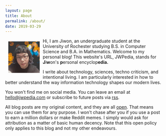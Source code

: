 ```yaml
---
layout: page
title: About
permalink: /about/
date: 2019-03-29
---
```


<img src="/Media/2020profilepic.jpg" alt="Profile Pic" style="width:20%; float:left; margin: 2%">

Hi, I am Jiwon, an undergraduate student at the University of Rochester studying B.S. in Computer Science and B.A. in Mathematics. Welcome to my personal blog! This website's URL, JWPedia, stands for **J**i**w**on's **p**ersonal encyclop**edia.**

I write about technology, sciences, techno criticism, and intentional living. I am particularly interested in how to better understand the way information technology shapes our modern lives.

You won't find me on social media. You can leave an email at [hello@jwpedia.com](mailto:hello@jwpedia.com) or subscribe to future posts via [rss](https://jwpedia.com/feed.xml).

All blog posts are my original content, and they are all [open](/open). That means you can use them for any purpose. I won't chase after you if you use a post to earn a million dollars or make Reddit memes. I simply would ask for attribution as a matter of basic human decency. Note that this open policy only applies to this blog and not my other endeavours.</p>
